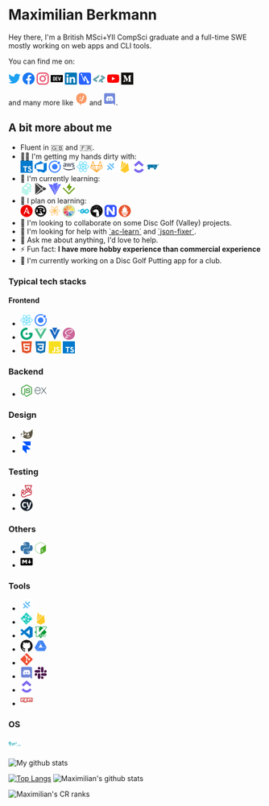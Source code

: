 # Maximilian Berkmann

Hey there, I'm a British MSci+YII CompSci graduate and a full-time SWE mostly working on web apps and CLI tools.

You can find me on:
<p>
  <a href="https://twitter.com/Berkmann18"><img src="https://github.com/Berkmann18/Berkmann18/blob/master/assets/twitter.svg" width="24px" alt="Twitter"></a>
  <a href="https://www.facebook.com/maxkberkmann"><img src="https://github.com/Berkmann18/Berkmann18/blob/master/assets/facebook.svg" width="24px" alt="Facebook"></a>
  <a href="https://www.instagram.com/Berkmann18"><img src="https://github.com/Berkmann18/Berkmann18/blob/master/assets/instagram.svg" width="24px" alt="Instagram"></a>
  <a href="https://dev.to/berkmann18"><img src="https://github.com/Berkmann18/Berkmann18/blob/master/assets/dev-dot-to.svg" width="24px" alt="DEV.to"></a>
  <a href="https://www.linkedin.com/in/mberkmann"><img src="https://github.com/Berkmann18/Berkmann18/blob/master/assets/linkedin.svg" width="24px" alt="Linkedin"></a>
  <a href="https://hashnode.com/@berkmann18"><img src="https://github.com/Berkmann18/Berkmann18/blob/master/assets/hashnode.svg" width="24px" alt="Hashnode"></a>
  <a href="https://profile.codersrank.io/user/berkmann18/"><img src="https://github.com/Berkmann18/Berkmann18/blob/master/assets/codersrank.svg" width="24px" alt="CodersRank"></a>
  <a href="https://www.youtube.com/channel/UCrNauxRnXHOa-VZWwXSJMfA?view_as=subscriber"><img src="https://github.com/Berkmann18/Berkmann18/blob/master/assets/youtube.svg" width="24px" alt="YouTube"></a>
  <a href="https://medium.com/@B.Max"><img src="https://github.com/Berkmann18/Berkmann18/blob/master/assets/medium.svg" width="24px" alt="Medium"></a>
</p>
<p>and many more like <img src="https://github.com/Berkmann18/Berkmann18/blob/master/assets/devrant.svg" width="24px" alt="DevRant"> and <img src="https://github.com/Berkmann18/Berkmann18/blob/master/assets/discord.svg" width="24px" alt="Discord">.</p>

## A bit more about me
<ul>
  <li>Fluent in 🇬🇧 and 🇫🇷.</li>
  <li>
    👨‍💻 I'm getting my hands dirty with:<br>
    <img src="https://github.com/Berkmann18/Berkmann18/blob/master/assets/typescript.svg" width="24px" alt="TypeScript">
    <img src="https://github.com/Berkmann18/Berkmann18/blob/master/assets/azuredevops.svg" width="24px" alt="Azure DevOps">
    <img src="https://github.com/Berkmann18/Berkmann18/blob/master/assets/ionic.svg" width="24px" alt="Ionic">
    <img src="https://github.com/Berkmann18/Berkmann18/blob/master/assets/aws.svg" width="24px" alt="AWS">
    <img src="https://github.com/Berkmann18/Berkmann18/blob/master/assets/react.svg" width="24px" alt="React">
    <!-- <img src="https://github.com/Berkmann18/Berkmann18/blob/master/assets/dot-net.svg" width="24px" alt=".NET Core"> -->
    <img src="https://github.com/Berkmann18/Berkmann18/blob/master/assets/gitlab.svg" width="24px" alt="GitLab">
    <!-- <img src="https://github.com/Berkmann18/Berkmann18/blob/master/assets/fastify.svg" width="24px" alt="Fastify"> -->
    <img src="https://github.com/Berkmann18/Berkmann18/blob/master/assets/capacitor.svg" width="24px" alt="Capacitor">
    <img src="https://github.com/Berkmann18/Berkmann18/blob/master/assets/firebase.svg" width="24px" alt="Firebase">
    <img src="https://github.com/Berkmann18/Berkmann18/blob/master/assets/clickup.svg" width="24px" alt="ClickUp">
    <img src="https://github.com/Berkmann18/Berkmann18/blob/master/assets/rancher.svg" width="24px" alt="Rancher Desktop">
  </li>
  <li>
    🌱 I'm currently learning:<br>
    <img src="https://github.com/Berkmann18/Berkmann18/blob/master/assets/backstage.svg" width="24px" alt="Backstage">
    <!-- <img src="https://github.com/Berkmann18/Berkmann18/blob/master/assets/docker.svg" width="24px" alt="Docker">
    <img src="https://github.com/Berkmann18/Berkmann18/blob/master/assets/kubernetes.svg" width="24px" alt="K8s"> -->
    <img src="https://github.com/Berkmann18/Berkmann18/blob/master/assets/googleplay.svg" width="24px" alt="Google Play">
    <img src="https://github.com/Berkmann18/Berkmann18/blob/master/assets/vite.svg" width="24px" alt="Vite">
    <img src="https://github.com/Berkmann18/Berkmann18/blob/master/assets/vitest.svg" width="24px" alt="Vitest">
  </li>
  <li>
    🌱 I plan on learning:<br>
    <img src="https://github.com/Berkmann18/Berkmann18/blob/master/assets/ansible.svg" width="24px" alt="Ansible">
    <img src="https://github.com/Berkmann18/Berkmann18/blob/master/assets/rust.svg" width="24px" alt="Rust">
    <a href="https://github.com/neutralinojs/neutralinojs"><img src="https://github.com/Berkmann18/Berkmann18/blob/master/assets/neutralinojs.svg" width="24px" alt="Neutralino"></a>
    <img src="https://github.com/Berkmann18/Berkmann18/blob/master/assets/juce.svg" width="24px" alt="Juce">
    <img src="https://github.com/Berkmann18/Berkmann18/blob/master/assets/go.svg" width="24px" alt="Go">
    <img src="https://github.com/Berkmann18/Berkmann18/blob/master/assets/deno.svg" width="24px" alt="Deno">
    <img src="https://github.com/Berkmann18/Berkmann18/blob/master/assets/nativescript.svg" width="24px" alt="NativeScript">
    <img src="https://github.com/Berkmann18/Berkmann18/blob/master/assets/prometheus.svg" width="24px" alt="Prometheus">
  </li>
  <li>
    👯 I'm looking to collaborate on some Disc Golf (Valley) projects.
  </li>
  <li>
    🤝 I'm looking for help with <a href="https://github.com/all-contributors/ac-learn">`ac-learn`</a> and <a href="https://github.com/Berkmann18/json-fixer">`json-fixer`</a>.
  </li>
  <li>
    💬 Ask me about anything, I'd love to help.
    <!-- Especially Vue.js, Software Architecture, Gridsome, Speedcubing, application type decision -->
  </li>
  <!-- <li>
    📝 I often write articles on <a href="https://medium.com/@B.Max">https://medium.com/@B.Max</a>
  </li> -->
  <li>⚡ Fun fact: <strong>I have more hobby experience than commercial experience</strong></li>
  <li>
    🔭 I'm currently working on a Disc Golf Putting app for a club.
  </li>
</ul>

### Typical tech stacks
#### Frontend
- <img src="https://github.com/Berkmann18/Berkmann18/blob/master/assets/react.svg" width="24px" alt="React"> <img src="https://github.com/Berkmann18/Berkmann18/blob/master/assets/ionic.svg" width="24px" alt="Ionic">
- <img src="https://github.com/Berkmann18/Berkmann18/blob/master/assets/gridsome.svg" width="24px" alt="Gridsome"> <img src="https://github.com/Berkmann18/Berkmann18/blob/master/assets/vue-dot-js.svg" width="24px" alt="Vue.js"> <img src="https://github.com/Berkmann18/Berkmann18/blob/master/assets/vuetify.svg" width="24px" alt="Vuetify"> <img src="https://github.com/Berkmann18/Berkmann18/blob/master/assets/sass.svg" width="24px" alt="SCSS">
- <img src="https://github.com/Berkmann18/Berkmann18/blob/master/assets/html5.svg" width="24px" alt="HTML5"> <img src="https://github.com/Berkmann18/Berkmann18/blob/master/assets/css3.svg" width="24px" alt="CSS3"> <img src="https://github.com/Berkmann18/Berkmann18/blob/master/assets/javascript.svg" width="24px" alt="JS"> <img src="https://github.com/Berkmann18/Berkmann18/blob/master/assets/typescript.svg" width="24px" alt="TS">

### Backend
- <img src="https://github.com/Berkmann18/Berkmann18/blob/master/assets/node-dot-js.svg" width="24px" alt="Node.js"> <img src="https://github.com/Berkmann18/Berkmann18/blob/master/assets/express.svg" width="24px" alt="Express.js">

### Design
- <img src="https://github.com/Berkmann18/Berkmann18/blob/master/assets/gimp.svg" width="24px" alt="GIMP">
- <img src="https://github.com/Berkmann18/Berkmann18/blob/master/assets/framer.svg" width="24px" alt="Framer">

### Testing
- <img src="https://github.com/Berkmann18/Berkmann18/blob/master/assets/jest.svg" width="24px" alt="Jest">
- <img src="https://github.com/Berkmann18/Berkmann18/blob/master/assets/cypress.svg" width="24px" alt="Cypress">

### Others
- <img src="https://github.com/Berkmann18/Berkmann18/blob/master/assets/python.svg" width="24px" alt="Python"> <img src="https://github.com/Berkmann18/Berkmann18/blob/master/assets/gnubash.svg" width="24px" alt="Bash">
- <img src="https://github.com/Berkmann18/Berkmann18/blob/master/assets/markdown.svg" width="24px" alt="Markdown">

### Tools
- <img src="https://github.com/Berkmann18/Berkmann18/blob/master/assets/capacitor.svg" width="24px" alt="Capacitor">
- <img src="https://github.com/Berkmann18/Berkmann18/blob/master/assets/netlify.svg" width="24px" alt="Netlify"> <img src="https://github.com/Berkmann18/Berkmann18/blob/master/assets/firebase.svg" width="24px" alt="Firebase">
- <img src="https://github.com/Berkmann18/Berkmann18/blob/master/assets/visualstudiocode.svg" width="24px" alt="VSCode"> <img src="https://github.com/Berkmann18/Berkmann18/blob/master/assets/vim.svg" width="24px" alt="Vim">
- <img src="https://github.com/Berkmann18/Berkmann18/blob/master/assets/github.svg" width="24px" alt="GitHub"> <img src="https://github.com/Berkmann18/Berkmann18/blob/master/assets/googledrive.svg" width="24px" alt="Google Drive">
- <img src="https://github.com/Berkmann18/Berkmann18/blob/master/assets/git.svg" width="24px" alt="Git">
- <img src="https://github.com/Berkmann18/Berkmann18/blob/master/assets/discord.svg" width="24px" alt="Discord"> <img src="https://github.com/Berkmann18/Berkmann18/blob/master/assets/slack.svg" width="24px" alt="Slack">
- <img src="https://github.com/Berkmann18/Berkmann18/blob/master/assets/clickup.svg" width="24px" alt="ClickUp">
- <img src="https://github.com/Berkmann18/Berkmann18/blob/master/assets/npm.svg" width="24px" alt="NPM">

### OS
<img src="https://github.com/Berkmann18/Berkmann18/blob/master/assets/popos.svg" width="24px" alt="Pop!_OS">

![My github stats](https://github-readme-stats.vercel.app/api?username=Berkmann18&show_icons=true&hide_border=true&theme=tokyonight)

[![Top Langs](https://github-readme-stats.vercel.app/api/top-langs/?username=Berkmann18)](https://github.com/anuraghazra/github-readme-stats)
![Maximilian's github stats](https://cr-skills-chart-widget.azurewebsites.net/api/api?username=Berkmann18&width=820&tooltip=true&active-skills="HTML,%20CSS,%20JSON,%20JavaScript,%20Python,%20SCSS,%20Shell,%20TypeScript,%20Vue,%20Jupyter%20Notebook,%20Dockerfile,%20Batchfile,%20C#,%20Java,Dart")
<!-- https://docs.codersrank.io/widgets/skills-chart-widget/ -->
![Maximilian's CR ranks](https://cr-ss-service.azurewebsites.net/api/ScreenShot?widget=summary&username=Berkmann18&show-avatar=false)